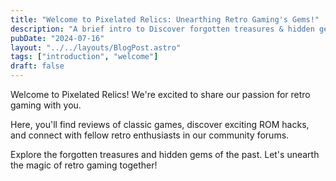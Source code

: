 ```yaml
---
title: "Welcome to Pixelated Relics: Unearthing Retro Gaming's Gems!"
description: "A brief intro to Discover forgotten treasures & hidden gems in old video games. Reviews, ROM hacks, and community forums for retro gaming enthusiasts!"
pubDate: "2024-07-16"
layout: "../../layouts/BlogPost.astro"
tags: ["introduction", "welcome"]
draft: false
---
```


Welcome to Pixelated Relics! We're excited to share our passion for retro gaming with you.

Here, you'll find reviews of classic games, discover exciting ROM hacks, and connect with fellow retro enthusiasts in our community forums.

Explore the forgotten treasures and hidden gems of the past. Let's unearth the magic of retro gaming together!